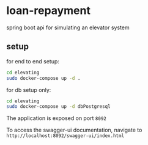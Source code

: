 # loan-repayment
spring boot api for simulating an elevator system

## setup
for end to end setup:

```sh
cd elevating
sudo docker-compose up -d .
```
for db setup only:
```sh
cd elevating
sudo docker-compose up -d dbPostgresql
```
The application is exposed on port `8092`

To access the swagger-ui documentation, navigate to `http://localhost:8092/swagger-ui/index.html`
